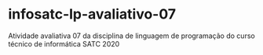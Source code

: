 # infosatc-lp-avaliativo-07
Atividade avaliativa 07 da disciplina de linguagem de programação do curso técnico de informática SATC 2020
